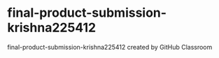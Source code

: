 # final-product-submission-krishna225412
final-product-submission-krishna225412 created by GitHub Classroom
